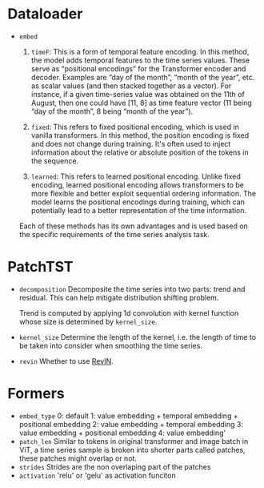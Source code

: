 # Dataloader

- `embed`
    1. `timeF`: This is a form of temporal feature encoding. In this method, the model adds temporal features to the time series values. These serve as “positional encodings” for the Transformer encoder and decoder. Examples are “day of the month”, “month of the year”, etc. as scalar values (and then stacked together as a vector). For instance, if a given time-series value was obtained on the 11th of August, then one could have [11, 8] as time feature vector (11 being “day of the month”, 8 being “month of the year”).

    2. `fixed`: This refers to fixed positional encoding, which is used in vanilla transformers. In this method, the position encoding is fixed and does not change during training. It's often used to inject information about the relative or absolute position of the tokens in the sequence.

    3. `learned`: This refers to learned positional encoding. Unlike fixed encoding, learned positional encoding allows transformers to be more flexible and better exploit sequential ordering information. The model learns the positional encodings during training, which can potentially lead to a better representation of the time information.

    Each of these methods has its own advantages and is used based on the specific requirements of the time series analysis task.

# PatchTST
- `decomposition`
    Decomposite the time series into two parts: trend and residual. This can help mitigate distribution shifting problem.

    Trend is computed by applying 1d convolution with kernel function whose size is determined by `kernel_size`.

- `kernel_size`
    Determine the length of the kernel, i.e. the length of time to be taken into consider when smoothing the time series.

- `revin`
    Whether to use [RevIN](https://github.com/ts-kim/RevIN).

# Formers 
- `embed_type`
    0: default 
    1: value embedding + temporal embedding + positional embedding 
    2: value embedding + temporal embedding 3: value embedding + positional embedding 
    4: value embedding'
- `patch_len`
    Similar to tokens in original transformer and image batch in ViT, a time series sample is broken into shorter parts called patches, these patches might overlap or not.
- `strides`
    Strides are the non overlaping part of the patches
- `activation`
    'relu' or 'gelu' as activation funciton

